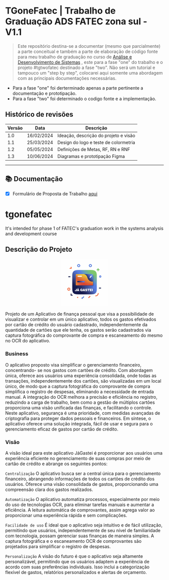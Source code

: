 
# TGoneFatec | Trabalho de Graduação ADS FATEC zona sul - V1.1

>Este repositório destina-se a documentar (mesmo que parcialmente) a parte conceitual e também a parte de elaboração de código fonte para meu trabalho de graduação no curso de [Análise e Desenvolvimento de Sistemas](https://fateczonasul.edu.br/) , este para a fase "one" do trabalho e o projeto #tgtwofatec destinado a fase "two". Não será um tutorial e tampouco um "step by step", colocarei aqui somente uma abordagem com as principais documentações necessárias.
- Para a fase "one" foi derterminado apenas a parte pertinente a documentação e prototipação.
- Para a fase "two" foi determinado o codigo fonte e a implementação.


## Histórico de revisões

| Versão | Data | Descrição|
|--------|------|----------|
| 1.0    |16/02/2024| Ideação, descrição do projeto e visão|
| 1.1    |25/03/2024| Design do logo e teste de colormetria|
| 1.2    |05/05/2024| Definições de Metas, RF, RN e RNF|
| 1.3    |10/06/2024| Diagramas e prototipação Figma|

---
## 📚 Documentação
- [x] Formulário de Proposta de Trabalho [aqui](Docs/proposta_tgi_assinada.png)

# tgonefatec
It's intended for phase 1 of FATEC's graduation work in the systems analysis and development course




## Descrição do Projeto

<p align="center">
    <img width="150" src="imagens/inicial_icon.jpg">
</p>



Projeto de um Aplicativo de finança pessoal que visa a possibilidade de visualizar e controlar em um único aplicativo, todos os gastos efetivados por cartão de crédito do usuário cadastrado, independentemente da quantidade de cartões que ele tenha, os gastos serão cadastrados via captura fotográfica do comprovante de compra e escaneamento do mesmo no OCR do aplicativo.


### Business 
O aplicativo proposto visa simplificar o gerenciamento financeiro, concentrando- se nos gastos com cartões de crédito.
Com abordagem única, oferece aos usuários uma experiência consolidada, onde todas as transações, independentemente dos cartões, são visualizadas em um local único, de modo que a captura fotográfica do comprovante de compra simplifica o registro de despesas, eliminando a necessidade de entrada manual. A integração do OCR melhora a precisão e eficiência no registro, reduzindo a carga de trabalho, bem como a gestão de múltiplos cartões proporciona uma visão unificada das finanças, e facilitando o controle.
Neste aplicativo, segurança é uma prioridade, com medidas avançadas de criptografia para proteger dados pessoais e financeiros. Em síntese, o aplicativo oferece uma solução integrada, fácil de usar e segura para o gerenciamento eficaz de gastos por cartão de crédito.

### Visão
A visão ideal para este aplicativo JáGastei é proporcionar aos usuários uma experiência eficiente no gerenciamento de suas compras por meio de cartão de crédito e abrange os seguintes pontos:

`Centralização` 
O aplicativo busca ser a central única para o gerenciamento financeiro, abrangendo informações de todos os cartões de crédito dos usuários. Oferece uma visão consolidada de gastos, proporcionando uma compreensão clara dos gastos realizados.

`Automatização`
O aplicativo automatiza processos, especialmente por meio do uso de tecnologias OCR, para eliminar tarefas manuais e aumentar a eficiência. A leitura automática de comprovantes, assim agrega valor ao proporcionar uma experiência rápida e sem complicações.
 
`Facilidade de uso`
É ideal que o aplicativo seja intuitivo e de fácil utilização, permitindo que usuários, independentemente de seu nível de familiaridade com tecnologia, possam gerenciar suas finanças de maneira simples. A captura fotográfica e o escaneamento OCR de comprovantes são projetados para simplificar o registro de despesas.

`Personalização`
A visão do futuro é que o aplicativo seja altamente personalizável, permitindo que os usuários adaptem a experiência de acordo com suas preferências individuais. Isso inclui a categorização flexível de gastos, relatórios personalizados e alertas de orçamento.
